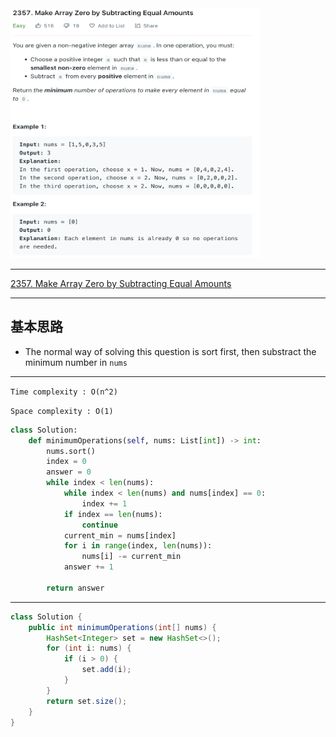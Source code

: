 <img src="2022-11-07-16-24-16.png" width="400" height="400"/>

___
[2357. Make Array Zero by Subtracting Equal Amounts](https://leetcode.com/problems/make-array-zero-by-subtracting-equal-amounts/)
___

## 基本思路
* The normal way of solving this question is sort first, then substract the minimum number in `nums`

___

`Time complexity : O(n^2)`

`Space complexity : O(1)`
```python
class Solution:
    def minimumOperations(self, nums: List[int]) -> int:
        nums.sort()
        index = 0
        answer = 0
        while index < len(nums):
            while index < len(nums) and nums[index] == 0:
                index += 1
            if index == len(nums):
                continue
            current_min = nums[index]
            for i in range(index, len(nums)):
                nums[i] -= current_min
            answer += 1
            
        return answer

```

___

```java
class Solution {
    public int minimumOperations(int[] nums) {
        HashSet<Integer> set = new HashSet<>();
        for (int i: nums) {
            if (i > 0) {
                set.add(i);
            }
        }
        return set.size();
    }
}
```